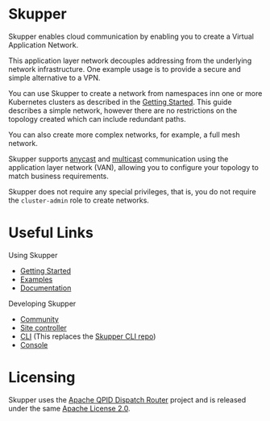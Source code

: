 # Skupper

Skupper enables cloud communication by enabling you to create a Virtual Application Network.

This application layer network decouples addressing from the underlying network infrastructure.
One example usage is to provide a secure and simple alternative to a VPN.

You can use Skupper to create a network from namespaces inn one or more Kubernetes clusters as described in the [Getting Started](https://skupper.io/start/index.html).
This guide describes a simple network, however there are no restrictions on the topology created which can include redundant paths.

You can also create more complex networks, for example, a full mesh network.

Skupper supports [anycast](https://en.wikipedia.org/wiki/Anycast) and [multicast](https://en.wikipedia.org/wiki/Multicast) communication using the application layer network (VAN), allowing you to configure your topology to match business requirements.

Skupper does not require any special privileges, that is, you do not require the `cluster-admin` role to create networks.

# Useful Links
Using Skupper

* [Getting Started](https://skupper.io/start/index.html)
* [Examples](https://skupper.io/examples/index.html)
* [Documentation](https://skupper.io/docs/index.html)


Developing Skupper

* [Community](https://skupper.io/community/index.html)
* [Site controller](cmd/site-controller/README.md)
* [CLI](cmd/skupper/README.md) (This replaces the [Skupper CLI repo](https://github.com/skupperproject/skupper-cli))
* [Console](/skupperproject/gilligan)

# Licensing
Skupper uses the [Apache QPID Dispatch Router](https://github.com/apache/qpid-dispatch) project and is released under the same [Apache License 2.0](https://github.com/skupperproject/skupper/blob/master/LICENSE).
